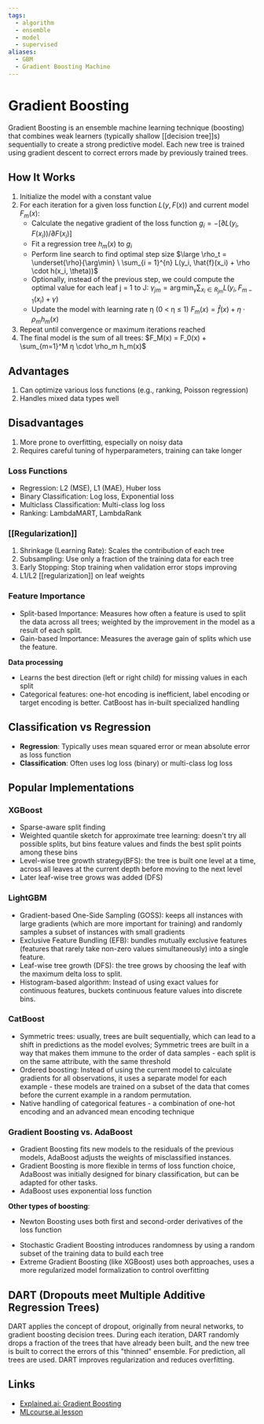 ```yaml
---
tags:
  - algorithm
  - ensemble
  - model
  - supervised
aliases:
  - GBM
  - Gradient Boosting Machine
---
```

# Gradient Boosting

Gradient Boosting is an ensemble machine learning technique (boosting) that combines weak learners (typically shallow [[decision tree]]s) sequentially to create a strong predictive model. Each new tree is trained using gradient descent to correct errors made by previously trained trees.

## How It Works
1.  Initialize the model with a constant value
2. For each iteration for a given loss function $L(y, F(x))$ and current model $F_m(x)$:
   - Calculate the negative gradient of the loss function   $g_i = -[∂L(y_i, F(x_i)) / ∂F(x_i)]$
   - Fit a regression tree $h_m(x)$ to $g_i$
   - Perform line search to find optimal step size $\large \rho_t = \underset{\rho}{\arg\min} \ \sum_{i = 1}^{n} L(y_i, \hat{f}(x_i) +  \rho \cdot h(x_i, \theta))$
   - Optionally, instead of the previous step, we could compute the optimal value for each leaf j = 1 to J: $\gamma_{jm} = \arg\min_\gamma \sum_{x_i \in R_{jm}} L(y_i, F_{m-1}(x_i) + \gamma)$ 
   - Update the model with learning rate η (0 < η ≤ 1) $F_m(x) = \hat{f}(x) + η \cdot ρ_m h_m(x)$
3. Repeat until convergence or maximum iterations reached
4. The final model is the sum of all trees: $F_M(x) = F_0(x) + \sum_{m=1}^M η \cdot \rho_m h_m(x)$

## Advantages
1. Can optimize various loss functions (e.g., ranking, Poisson regression)
2. Handles mixed data types well

## Disadvantages
1. More prone to overfitting, especially on noisy data
2. Requires careful tuning of hyperparameters, training can take longer

### Loss Functions
- Regression: L2 (MSE), L1 (MAE), Huber loss
- Binary Classification: Log loss, Exponential loss
- Multiclass Classification: Multi-class log loss
- Ranking: LambdaMART, LambdaRank

### [[Regularization]]
1. Shrinkage (Learning Rate): Scales the contribution of each tree
2. Subsampling: Use only a fraction of the training data for each tree
3. Early Stopping: Stop training when validation error stops improving
4. L1/L2 [[regularization]] on leaf weights

### Feature Importance
- Split-based Importance: Measures how often a feature is used to split the data across all trees; weighted by the improvement in the model as a result of each split.
- Gain-based Importance: Measures the average gain of splits which use the feature.

**Data processing**
- Learns the best direction (left or right child) for missing values in each split
- Categorical features: one-hot encoding is inefficient, label encoding or target encoding is better. CatBoost has in-built specialized handling

## Classification vs Regression
- **Regression**: Typically uses mean squared error or mean absolute error as loss function
- **Classification**: Often uses log loss (binary) or multi-class log loss

## Popular Implementations

### XGBoost
- Sparse-aware split finding
- Weighted quantile sketch for approximate tree learning: doesn't try all possible splits, but bins feature values and finds the best split points among these bins
- Level-wise tree growth strategy(BFS): the tree is built one level at a time, across all leaves at the current depth before moving to the next level
- Later leaf-wise tree grows was added (DFS)

### LightGBM
- Gradient-based One-Side Sampling (GOSS): keeps all instances with large gradients (which are more important for training) and randomly samples a subset of instances with small gradients
- Exclusive Feature Bundling (EFB): bundles mutually exclusive features (features that rarely take non-zero values simultaneously) into a single feature.
- Leaf-wise tree growth (DFS): the tree grows by choosing the leaf with the maximum delta loss to split.
- Histogram-based algorithm: Instead of using exact values for continuous features, buckets continuous feature values into discrete bins.

### CatBoost
- Symmetric trees: usually, trees are built sequentially, which can lead to a shift in predictions as the model evolves; Symmetric trees are built in a way that makes them immune to the order of data samples - each split is on the same attribute, with the same threshold
- Ordered boosting: Instead of using the current model to calculate gradients for all observations, it uses a separate model for each example - these models are trained on a subset of the data that comes before the current example in a random permutation.
- Native handling of categorical features - a combination of one-hot encoding and an advanced mean encoding technique

### Gradient Boosting vs. AdaBoost
- Gradient Boosting fits new models to the residuals of the previous models, AdaBoost adjusts the weights of misclassified instances.
- Gradient Boosting is more flexible in terms of loss function choice, AdaBoost was initially designed for binary classification, but can be adapted for other tasks.
- AdaBoost uses exponential loss function

**Other types of boosting**:
* Newton Boosting uses both first and second-order derivatives of the loss function
- Stochastic Gradient Boosting introduces randomness by using a random subset of the training data to build each tree
- Extreme Gradient Boosting (like XGBoost) uses both approaches, uses a more regularized model formalization to control overfitting

## DART (Dropouts meet Multiple Additive Regression Trees)
DART applies the concept of dropout, originally from neural networks, to gradient boosting decision trees.
During each iteration, DART randomly drops a fraction of the trees that have already been built, and the new tree is built to correct the errors of this "thinned" ensemble. For prediction, all trees are used. DART improves regularization and reduces overfitting.

## Links
- [Explained.ai: Gradient Boosting](https://explained.ai/gradient-boosting/)
- [MLcourse.ai lesson](https://mlcourse.ai/book/topic10/topic10_gradient_boosting.html)

